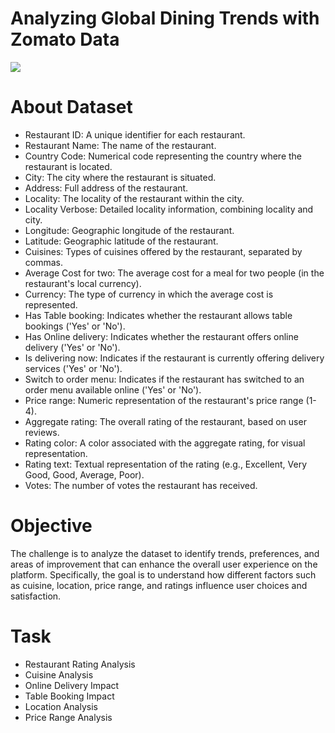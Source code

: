 # Analyzing Global Dining Trends with Zomato Data

<img src="[https://etinsights.et-edge.com/wp-content/uploads/2023/12/shutterstock_2173930231.jpg](https://www.google.com/url?sa=i&url=https%3A%2F%2Fwww.dreamstime.com%2Fphotos-images%2Fcompany-zomato.html&psig=AOvVaw3RjHtoVrvcGsm3CkLrJnDI&ust=1719634619676000&source=images&cd=vfe&opi=89978449&ved=0CBEQjRxqFwoTCJC6hKe4_YYDFQAAAAAdAAAAABAE)"> 

# About Dataset
* Restaurant ID: A unique identifier for each restaurant.
* Restaurant Name: The name of the restaurant.
* Country Code: Numerical code representing the country where the restaurant is located.
* City: The city where the restaurant is situated.
* Address: Full address of the restaurant.
* Locality: The locality of the restaurant within the city.
* Locality Verbose: Detailed locality information, combining locality and city.
* Longitude: Geographic longitude of the restaurant.
* Latitude: Geographic latitude of the restaurant.
* Cuisines: Types of cuisines offered by the restaurant, separated by commas.
* Average Cost for two: The average cost for a meal for two people (in the restaurant's local currency).
* Currency: The type of currency in which the average cost is represented.
* Has Table booking: Indicates whether the restaurant allows table bookings ('Yes' or 'No').
* Has Online delivery: Indicates whether the restaurant offers online delivery ('Yes' or 'No').
* Is delivering now: Indicates if the restaurant is currently offering delivery services ('Yes' or 'No').
* Switch to order menu: Indicates if the restaurant has switched to an order menu available online ('Yes' or 'No').
* Price range: Numeric representation of the restaurant's price range (1-4).
* Aggregate rating: The overall rating of the restaurant, based on user reviews.
* Rating color: A color associated with the aggregate rating, for visual representation.
* Rating text: Textual representation of the rating (e.g., Excellent, Very Good, Good, Average, Poor).
* Votes: The number of votes the restaurant has received.

# Objective
The challenge is to analyze the dataset to identify trends, preferences, and areas of improvement that can enhance the overall user experience on the platform. Specifically, the goal is to understand how different factors such as cuisine, location, price range, and ratings influence user choices and satisfaction.

# Task
* Restaurant Rating Analysis
* Cuisine Analysis
* Online Delivery Impact
* Table Booking Impact
* Location Analysis
* Price Range Analysis

